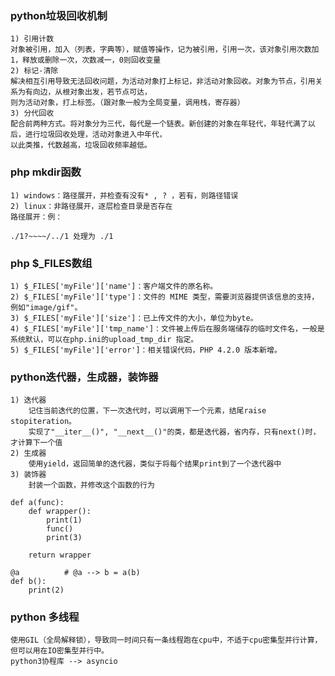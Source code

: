 ### python垃圾回收机制
	1) 引用计数
	对象被引用，加入（列表，字典等），赋值等操作，记为被引用，引用一次，该对象引用次数加1，释放或删除一次，次数减一，0则回收变量
	2) 标记-清除
	解决相互引用导致无法回收问题，为活动对象打上标记，非活动对象回收。对象为节点，引用关系为有向边，从根对象出发，若节点可达，
	则为活动对象，打上标签。（跟对象一般为全局变量，调用栈，寄存器）
	3) 分代回收
	配合前两种方式。将对象分为三代，每代是一个链表。新创建的对象在年轻代，年轻代满了以后，进行垃圾回收处理，活动对象进入中年代，
	以此类推，代数越高，垃圾回收频率越低。
	
### php mkdir函数
	1) windows：路径展开，并检查有没有* , ? ，若有，则路径错误
	2) linux：非路径展开，逐层检查目录是否存在
	路径展开：例：
```
./1?~~~~/../1 处理为 ./1
```
	
### php $_FILES数组
	1) $_FILES['myFile']['name']：客户端文件的原名称。
	2) $_FILES['myFile']['type']：文件的 MIME 类型，需要浏览器提供该信息的支持，例如"image/gif"。
	3) $_FILES['myFile']['size']：已上传文件的大小，单位为byte。 
	4) $_FILES['myFile']['tmp_name']：文件被上传后在服务端储存的临时文件名，一般是系统默认，可以在php.ini的upload_tmp_dir 指定。
	5) $_FILES['myFile']['error']：相关错误代码，PHP 4.2.0 版本新增。
	
### python迭代器，生成器，装饰器
	1) 迭代器
		记住当前迭代的位置，下一次迭代时，可以调用下一个元素，结尾raise stopiteration。
		实现了"__iter__()", "__next__()"的类，都是迭代器，省内存，只有next()时，才计算下一个值
	2) 生成器
		使用yield，返回简单的迭代器，类似于将每个结果print到了一个迭代器中
	3) 装饰器
		封装一个函数，并修改这个函数的行为
```
def a(func):
	def wrapper():
		print(1)
		func()
		print(3)
	
	return wrapper
	
@a			# @a --> b = a(b)
def b():
	print(2)
```

### python 多线程
	使用GIL（全局解释锁），导致同一时间只有一条线程跑在cpu中，不适于cpu密集型并行计算，
	但可以用在IO密集型并行中。
	python3协程库 --> asyncio

